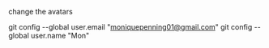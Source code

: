 change the avatars

git config --global user.email "moniquepenning01@gmail.com"
git config --global user.name "Mon"